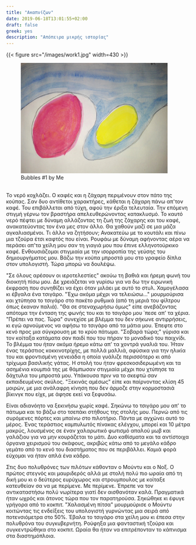 ```yaml
---
title: "Ακαπνίζων"
date: 2019-06-18T13:01:55+02:00
draft: false
greek: yes
description: "Απόπειρα μικρής ιστορίας"
---
```


{{< figure src="/images/work1.jpg" width=430 >}}

<figure>
<img src='/images/work1.jpg' width='400px'>
<figcaption>Bubbles #1 by Me</figcaption>
</figure>
<br>
Το νερό κοχλάζει. 
Ο καφές και η ζάχαρη περιμένουν στον πάτο της κούπας. Σαν δυο αντίθετοι χαρακτήρες, κάθεται η ζάχαρη πάνω απ'τον καφέ. Του επιβάλλεται από τύχη, αφού την έριξα τελευταία. Την επόμενη στιγμή γέρνω τον βραστήρα απελευθερώνοντας κατακλυσμό. Το καυτό νερό πέφτει με δύναμη αλλάζοντας τη ζωή της ζάχαρης και του καφέ, ανακατεύοντας τον ένα μες στον άλλο. Θα χαθούν μαζί σε μια μάζα αγκαλιασμένοι. Τι άλλο να ζητήσουν;
Ανακατεύω με το κουτάλι και πίνω μια τζούρα έτσι καφτός που είναι. Ρουφάω με δύναμη αφήνοντας αέρα να περάσει απ'τα χείλη μου σαν τη γιαγιά μου που έπινε ελληνοτούρκικο καφέ. Ενθουσιάζομαι στιγμιαία με την ισορροπία της γεύσης του δημιουργήματος μου. Βάζω την κούπα μπροστά μου στο γραφείο δίπλα στον υπολογιστή. Τώρα μπορώ να δουλέψω.

"Σε όλους αρέσουν οι ιεροτελεστίες" ακούω τη βαθιά και ήρεμη φωνή του διοικητή πίσω μου. Δε χρειάζεται να γυρίσω για να δω την ειρωνική έκφραση που συνηθίζει να έχει όταν μιλάει με αυτό το στυλ. Χαμογέλασα κι έβγαλα ένα τσιγάρο. "Έχω ακόμα μέχρι να τελειώσω..." μουρμούρισα και χτύπησα το τσιγάρο στο πακέτο ρυθμικά (από τη μεριά του φίλτρου όπως έκαναν παλιά).
"Θα σε στεναχωρήσω όμως" είπε ανεβάζοντας απότομα την ένταση της φωνής του και το τσιγάρο μου ΄πεσε απ' τα χέρια. "Πρέπει να πας. Τώρα" συνεχίσε με βλέμμα του δεν σήκωνε αντιρρήσεις, κι εγώ αρνούμενος να αφήσω το τσιγάρο από τα μάτια μου. Έπεφτε στο κενό προς μια σύγκρουση με το κρύο πάτωμα.
"Σοβαρά τώρα;" γύρισα και τον κοίταξα κατάματα σαν παιδί που του πήραν το μοναδικό του παιχνίδι. Το βλέμμα του ήταν ακόμα ήρεμο κάτω απ' τα χοντρά γυαλιά του. Ήταν ένας τεράστιος κοκκινοτρίχης, με πολλά μαλλιά, αφύσικα για την ηλικία του και φροντισμένη γενειάδα η οποία γυάλιζε περισσότερο κι από τρίχωμα βασιλικής γάτας. Η στολή του ήταν φρεσκοσιδερωμένη και τα ασημένια κουμπιά της με θάμπωσαν στιγμιαία μέχρι που χτύπησε τα δάχτυλα του μπροστά μου. Υπάκουσα πριν να το σκεφτώ σαν εκπαιδευμένος σκύλος. "Ξεκινάς αμέσως" είπε και παίρνοντας κλίση 45 μοιρών, με μια ανάλαφρη κίνηση που δεν άρμοζε στην κορμοστασιά βίκινγκ που είχε, με άφησε εκεί να ξεφυσάω.

Είναι αδιανόητο να ξεκινήσω χωρίς καφέ. Σηκώνω το τσιγάρο μου απ' το πάτωμα και το βάζω στο τσεπάκι στήθους της στολής μου. Περνώ από τις συρόμενες πόρτες και μπαίνω στο πιλοτήριο.
Πάντα με αγχώνει αυτό το μέρος. Ένας τεράστιος καμπυλωτός πίνακας ελέγχου, μπορεί και 10 μέτρα μακρύς, λουσμένος σε έναν χαλαρωτικό φωτισμό απαλού μωβ και γαλάζιου για να μην κουράζεται το μάτι. Δυο καθίσματα και τα αντίστοιχα όργανα χειρισμού του σκάφους, ακριβώς κάτω από το μεγάλο κάδρο γεμάτο από το κενό του διαστήματος που σε περιβάλλει. Καμιά φορά εύχομαι να ήταν απλά ένα κάδρο.

Στις δυο πολυθρόνες των πιλότων κάθονταν ο Μούντυ και ο Νοξ. Ο πρώτος στεγνός και μαυριδερός αλλά με στολή πολύ πιο ωραία από τη δική μου κι ο δεύτερος ευρύχωρος και στρουμπουλος με κοίταξε κατευθείαν σα να με περίμενε. Με περίμενε. Έπρεπε να τον αντικαταστήσω πολύ νωρίτερα γιατί δεν αισθανόταν καλά. Πραγματικά ήταν ωχρός και άτονος τώρα που τον παρατηρούσα. Σηκώθηκε κι έφυγε γρήγορα από το κοκπιτ.
"Χαλασμένη πίτσα" μουρμούρισε ο Μούντυ κοιτώντας τις ενδείξεις του υπολογιστή γυρνώντας μια σειρά από ποτενσιόμετρα στο 50%.
Έβαλα το τσιγάρο στα χείλη μου κι έπεσα στην πολυθρόνα του συγκυβερνήτη. Ρούφηξα μια φανταστική τζούρα και συγκεντρώθηκα στο κοκπιτ. Ωραία θα ήταν να επιτρέπονταν το κάπνισμα στα διαστημόπλοια.



